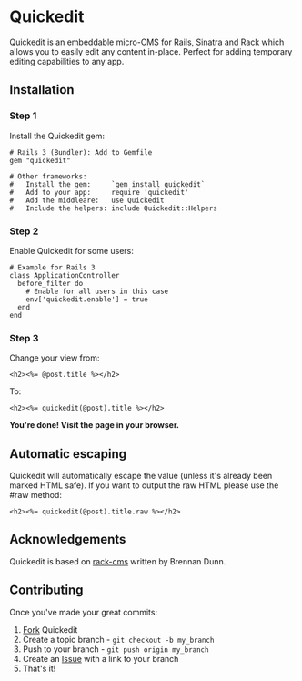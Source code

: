 Quickedit
=========

Quickedit is an embeddable micro-CMS for Rails, Sinatra and Rack which allows
you to easily edit any content in-place. Perfect for adding temporary editing
capabilities to any app.

Installation
------------

### Step 1

Install the Quickedit gem:

    # Rails 3 (Bundler): Add to Gemfile
    gem "quickedit"
    
    # Other frameworks:
    #   Install the gem:     `gem install quickedit`
    #   Add to your app:     require 'quickedit'
    #   Add the middleare:   use Quickedit
    #   Include the helpers: include Quickedit::Helpers

### Step 2

Enable Quickedit for some users:

    # Example for Rails 3
    class ApplicationController
      before_filter do
        # Enable for all users in this case
        env['quickedit.enable'] = true
      end
    end

### Step 3

Change your view from:

    <h2><%= @post.title %></h2>
    
To:

    <h2><%= quickedit(@post).title %></h2>

**You're done! Visit the page in your browser.**


Automatic escaping
------------------

Quickedit will automatically escape the value (unless it's already been marked
HTML safe). If you want to output the raw HTML please use the #raw method:

    <h2><%= quickedit(@post).title.raw %></h2>


Acknowledgements
----------------

Quickedit is based on [rack-cms](http://github.com/brennandunn/rack-cms)
written by Brennan Dunn.

Contributing
------------

Once you've made your great commits:

1. [Fork][fk] Quickedit
2. Create a topic branch - `git checkout -b my_branch`
3. Push to your branch - `git push origin my_branch`
4. Create an [Issue][is] with a link to your branch
5. That's it!

[fk]: http://help.github.com/forking/
[is]: http://github.com/judofyr/quickedit/issues


